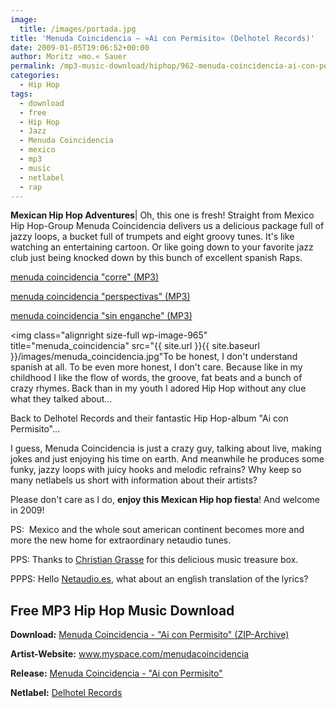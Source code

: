 ```yaml
---
image:
  title: /images/portada.jpg
title: 'Menuda Coincidencia – »Ai con Permisito« (Delhotel Records)'
date: 2009-01-05T19:06:52+00:00
author: Moritz »mo.« Sauer
permalink: /mp3-music-download/hiphop/962-menuda-coincidencia-ai-con-permisito-delhotel-records
categories:
  - Hip Hop
tags:
  - download
  - free
  - Hip Hop
  - Jazz
  - Menuda Coincidencia
  - mexico
  - mp3
  - music
  - netlabel
  - rap
---
```

**Mexican Hip Hop Adventures**| Oh, this one is fresh! Straight from Mexico Hip Hop-Group Menuda Coincidencia delivers us a delicious package full of jazzy loops, a bucket full of trumpets and eight groovy tunes. It's like watching an entertaining cartoon. Or like going down to your favorite jazz club just being knocked down by this bunch of excellent spanish Raps.

[menuda coincidencia "corre" (MP3)](http://mp3.phlow.de/phlow-magazine/05._ai_con_permisito_%5B2008%5D_-_menuda_coincidencia_-_corre.mp3)
  
[menuda coincidencia "perspectivas" (MP3)](http://mp3.phlow.de/phlow-magazine/04._ai_con_permisito_%5B2008%5D_-_menuda_coincidencia_-_perspectivas.mp3)
  
[menuda coincidencia "sin enganche" (MP3)](http://mp3.phlow.de/phlow-magazine/03._ai_con_permisito_%5B2008%5D_-_menuda_coincidencia_-_sin_enganche.mp3)

<!--more-->

<!--adsense-->

<img class="alignright size-full wp-image-965" title="menuda_coincidencia" src="{{ site.url }}{{ site.baseurl }}/images/menuda_coincidencia.jpg"To be honest, I don't understand spanish at all. To be even more honest, I don't care. Because like in my childhood I like the flow of words, the groove, fat beats and a bunch of crazy rhymes. Back than in my youth I adored Hip Hop without any clue what they talked about...

Back to Delhotel Records and their fantastic Hip Hop-album "Ai con Permisito"...

I guess, Menuda Coincidencia is just a crazy guy, talking about live, making jokes and just enjoying his time on earth. And meanwhile he produces some funky, jazzy loops with juicy hooks and melodic refrains? Why keep so many netlabels us short with information about their artists?

Please don't care as I do, **enjoy this Mexican Hip hop fiesta**! And welcome in 2009!

PS:  Mexico and the whole sout american continent becomes more and more the new home for extraordinary netaudio tunes.
  
PPS: Thanks to <a href="http://metawelle.net/" target="_blank">Christian Grasse</a> for this delicious music treasure box.
  
PPPS: Hello <a href="http://Netaudio.es" target="_blank">Netaudio.es</a>, what about an english translation of the lyrics?

## Free MP3 Hip Hop Music Download

**Download:** [Menuda Coincidencia - "Ai con Permisito" (ZIP-Archive)](http://gratis.delhotel.com/menuda_c-aiconpermisito.rar)
  
**Artist-Website:** <a href="http://www.myspace.com/menudacoincidencia" target="_blank">www.myspace.com/menudacoincidencia</a>
  
**Release:** <a href="http://delhotel.com/menuda-coincidencia-ai-con-permisito/" target="_blank">Menuda Coincidencia - "Ai con Permisito"</a>
  
**Netlabel:** <a href="http://delhotel.com/" target="_blank">Delhotel Records</a>